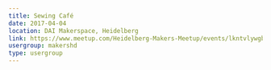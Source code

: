 ```yaml
---
title: Sewing Café
date: 2017-04-04
location: DAI Makerspace, Heidelberg
link: https://www.meetup.com/Heidelberg-Makers-Meetup/events/lkntvlywgbgb/
usergroup: makershd
type: usergroup
---
```

